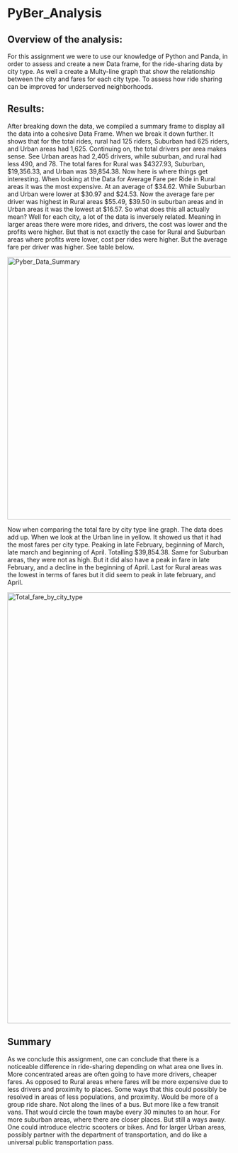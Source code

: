 # PyBer_Analysis

## Overview of the analysis: 

For this assignment we were to use our knowledge of Python and Panda, in order to assess and create a new Data frame,  for the ride-sharing data by city type. As well a create a Multy-line graph that show the relationship between the city and fares for each city type. To assess how ride sharing can be improved for underserved neighborhoods.

## Results:
After breaking down the data, we compiled a summary frame to display all the data into a cohesive Data Frame. When we break it down further. It shows that for the total rides, rural had 125 riders, Suburban had 625 riders, and Urban areas had 1,625. Continuing on, the total drivers per area makes sense. See Urban areas had 2,405 drivers, while suburban, and rural had less 490, and 78. The total fares for Rural was $4327.93, Suburban, $19,356.33, and Urban was 39,854.38. Now here is where things get interesting. When looking at the Data for Average Fare per Ride in Rural areas it was the most expensive. At an average of $34.62. While Suburban and Urban were lower at $30.97 and $24.53. Now the average fare per driver was highest in Rural areas $55.49, $39.50 in suburban areas and in Urban areas it  was the lowest at $16.57. So what does this all actually mean? Well for each city, a lot of the data is inversely related. Meaning in larger areas there were more rides, and drivers, the cost was lower and the profits were higher. But that is not exactly the case for Rural and Suburban areas where profits were lower, cost per rides were higher. But the average fare per driver was higher. See table below. 

<img width="591" alt="Pyber_Data_Summary" src="https://user-images.githubusercontent.com/102453818/165838360-cb5ce6d6-5b30-4e34-924c-8aaa219772d8.png">

Now when comparing the total fare by city type line graph. The data does add up. When we look at the Urban line in yellow. It showed us that it had the most fares per city type. Peaking in late February, beginning of March, late march and beginning of April. Totalling $39,854.38. Same for Suburban areas, they were not as high. But it did also have a peak in fare in late February,  and a decline in the beginning of April.  Last for Rural areas was the lowest in terms of fares but it did seem to peak in late february, and April.  

<img width="970" alt="Total_fare_by_city_type" src="https://user-images.githubusercontent.com/102453818/165840942-73b4dda9-4c29-40c6-8ae4-ba9133763a37.png">

## Summary
As we conclude this assignment, one can conclude that there is a noticeable difference in ride-sharing depending on what area one lives in. More concentrated areas are often going to have more drivers, cheaper fares. As opposed to Rural areas where fares will be more expensive due to less drivers and proximity to places. Some ways that this could possibly be resolved in areas of less populations,  and proximity. Would be more of a group ride share. Not along the lines of a bus. But more like a few transit vans. That would circle the town maybe every 30 minutes to an hour. For more suburban areas, where there are closer places. But still a ways away. One could introduce electric scooters or bikes. And for larger Urban areas, possibly partner with the department of transportation, and do like a universal public transportation pass.

